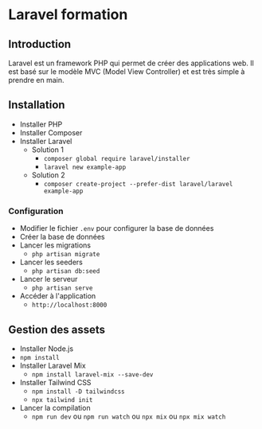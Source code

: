 # Laravel formation

## Introduction

Laravel est un framework PHP qui permet de créer des applications web. Il est basé sur le modèle MVC (Model View Controller) et est très simple à prendre en main.

## Installation
- Installer PHP
- Installer Composer
- Installer Laravel
  - Solution 1
    - `composer global require laravel/installer` 
    - `laravel new example-app`
  - Solution 2
    - `composer create-project --prefer-dist laravel/laravel example-app`
    
### Configuration
- Modifier le fichier `.env` pour configurer la base de données
- Créer la base de données
- Lancer les migrations
  - `php artisan migrate`
- Lancer les seeders
  - `php artisan db:seed`
- Lancer le serveur
  - `php artisan serve`
- Accéder à l'application
  - `http://localhost:8000`

## Gestion des assets
- Installer Node.js
- `npm install`
- Installer Laravel Mix
  - `npm install laravel-mix --save-dev`
- Installer Tailwind CSS
  - `npm install -D tailwindcss`
  - `npx tailwind init`
- Lancer la compilation
  - `npm run dev` ou `npm run watch` ou `npx mix` ou `npx mix watch`


